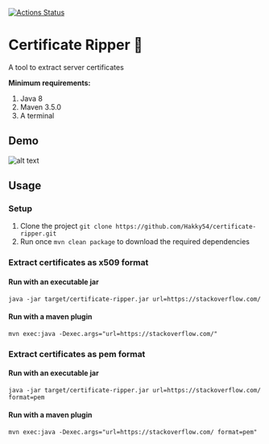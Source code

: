 [![Actions Status](https://github.com/Hakky54/certificate-ripper/workflows/Build/badge.svg)](https://github.com/Hakky54/certificate-ripper/actions)

# Certificate Ripper 🔐
A tool to extract server certificates

**Minimum requirements:**
1. Java 8
2. Maven 3.5.0
3. A terminal

## Demo
![alt text](https://github.com/Hakky54/certificate-ripper/blob/master/images/demo.gif?raw=true)

## Usage
### Setup
1. Clone the project `git clone https://github.com/Hakky54/certificate-ripper.git`
2. Run once `mvn clean package` to download the required dependencies

### Extract certificates as x509 format
#### Run with an executable jar
```text
java -jar target/certificate-ripper.jar url=https://stackoverflow.com/
```

#### Run with a maven plugin
```text
mvn exec:java -Dexec.args="url=https://stackoverflow.com/" 
```

### Extract certificates as pem format
#### Run with an executable jar
```text
java -jar target/certificate-ripper.jar url=https://stackoverflow.com/ format=pem
```
#### Run with a maven plugin
```text
mvn exec:java -Dexec.args="url=https://stackoverflow.com/ format=pem" 
```